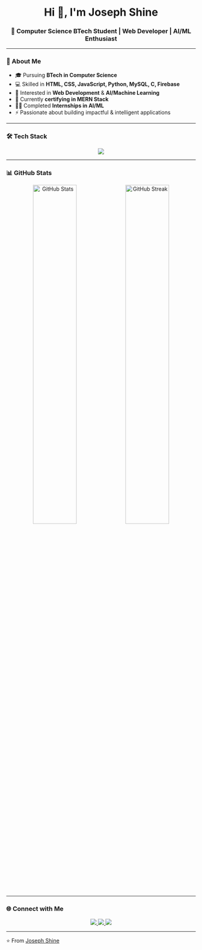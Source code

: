 <h1 align="center">Hi 👋, I'm Joseph Shine</h1>
<h3 align="center">🚀 Computer Science BTech Student | Web Developer | AI/ML Enthusiast</h3>

---

### 🌟 About Me
- 🎓 Pursuing **BTech in Computer Science**
- 💻 Skilled in **HTML, CSS, JavaScript, Python, MySQL, C, Firebase**
- 🤖 Interested in **Web Development** & **AI/Machine Learning**
- 📜 Currently **certifying in MERN Stack**
- 🧑‍💻 Completed **Internships in AI/ML**
- ⚡ Passionate about building impactful & intelligent applications

---

### 🛠️ Tech Stack
<p align="center">
  <!-- Languages -->
  <img src="https://skillicons.dev/icons?i=html,css,javascript,python,mysql,c,firebase,react,nodejs,express,mongodb,git,github,vscode&theme=light" />
</p>

---

### 📊 GitHub Stats
<p align="center">
  <img src="https://github-readme-stats.vercel.app/api?username=joseph-shine&show_icons=true&theme=tokyonight" alt="GitHub Stats" width="48%"/>
  <img src="https://github-readme-streak-stats.herokuapp.com/?user=joseph-shine&theme=tokyonight" alt="GitHub Streak" width="48%"/>
</p>

---

### 🌐 Connect with Me
<p align="center">
  <a href="https://linkedin.com/in/your-linkedin" target="_blank">
    <img src="https://img.shields.io/badge/-LinkedIn-0e76a8?style=for-the-badge&logo=linkedin&logoColor=white"/>
  </a>
  <a href="mailto:yourmail@example.com" target="_blank">
    <img src="https://img.shields.io/badge/-Email-d14836?style=for-the-badge&logo=gmail&logoColor=white"/>
  </a>
  <a href="https://github.com/joseph-shine" target="_blank">
    <img src="https://img.shields.io/badge/-GitHub-333333?style=for-the-badge&logo=github&logoColor=white"/>
  </a>
</p>

---

⭐️ From [Joseph Shine](https://github.com/joseph-shine)
